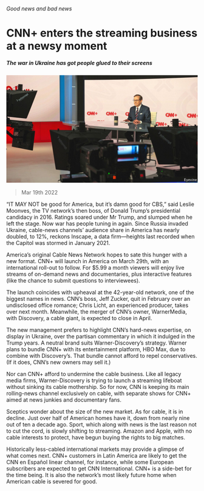###### Good news and bad news

# CNN+ enters the streaming business at a newsy moment 

##### The war in Ukraine has got people glued to their screens 

![image](images/20220319_WBP002_0.jpg) 

> Mar 19th 2022 

“IT MAY NOT be good for America, but it’s damn good for CBS,” said Leslie Moonves, the TV network’s then boss, of Donald Trump’s presidential candidacy in 2016. Ratings soared under Mr Trump, and slumped when he left the stage. Now war has people tuning in again. Since Russia invaded Ukraine, cable-news channels’ audience share in America has nearly doubled, to 12%, reckons Inscape, a data firm—heights last recorded when the Capitol was stormed in January 2021.

America’s original Cable News Network hopes to sate this hunger with a new format. CNN+ will launch in America on March 29th, with an international roll-out to follow. For $5.99 a month viewers will enjoy live streams of on-demand news and documentaries, plus interactive features (like the chance to submit questions to interviewees).


The launch coincides with upheaval at the 42-year-old network, one of the biggest names in news. CNN’s boss, Jeff Zucker, quit in February over an undisclosed office romance; Chris Licht, an experienced producer, takes over next month. Meanwhile, the merger of CNN’s owner, WarnerMedia, with Discovery, a cable giant, is expected to close in April.

The new management prefers to highlight CNN’s hard-news expertise, on display in Ukraine, over the partisan commentary in which it indulged in the Trump years. A neutral brand suits Warner-Discovery’s strategy. Warner plans to bundle CNN+ with its entertainment platform, HBO Max, due to combine with Discovery’s. That bundle cannot afford to repel conservatives. (If it does, CNN’s new owners may sell it.)

Nor can CNN+ afford to undermine the cable business. Like all legacy media firms, Warner-Discovery is trying to launch a streaming lifeboat without sinking its cable mothership. So for now, CNN is keeping its main rolling-news channel exclusively on cable, with separate shows for CNN+ aimed at news junkies and documentary fans.

Sceptics wonder about the size of the new market. As for cable, it is in decline. Just over half of American homes have it, down from nearly nine out of ten a decade ago. Sport, which along with news is the last reason not to cut the cord, is slowly shifting to streaming. Amazon and Apple, with no cable interests to protect, have begun buying the rights to big matches.

Historically less-cabled international markets may provide a glimpse of what comes next. CNN+ customers in Latin America are likely to get the CNN en Español linear channel, for instance, while some European subscribers are expected to get CNN International. CNN+ is a side-bet for the time being. It is also the network’s most likely future home when American cable is severed for good.


